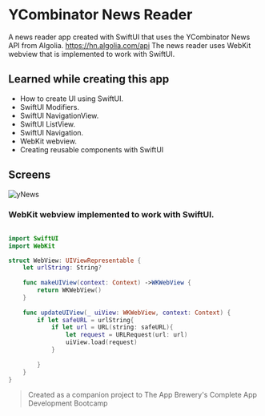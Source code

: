 #  YCombinator News Reader

A news reader app created with SwiftUI that uses the YCombinator News API from Algolia.
https://hn.algolia.com/api
The news reader uses WebKit webview that is implemented to work with SwiftUI.


## Learned while creating this app

* How to create UI using SwiftUI.
* SwiftUI Modifiers.
* SwiftUI NavigationView.
* SwiftUI ListView.
* SwiftUI Navigation.
* WebKit webview.
* Creating reusable components with SwiftUI

## Screens

![yNews](screens/yNews.gif)

### WebKit webview implemented to work with SwiftUI.

```swift

import SwiftUI
import WebKit

struct WebView: UIViewRepresentable {
    let urlString: String?
    
    func makeUIView(context: Context) ->WKWebView {
        return WKWebView()
    }
    
    func updateUIView(_ uiView: WKWebView, context: Context) {
        if let safeURL = urlString{
            if let url = URL(string: safeURL){
                let request = URLRequest(url: url)
                uiView.load(request)
            }
            
        }
    }
}


```


>Created as a companion project to The App Brewery's Complete App Development Bootcamp
